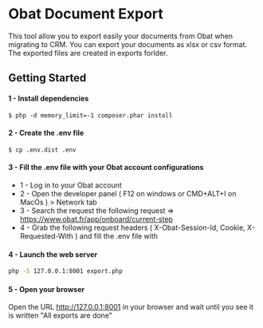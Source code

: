 Obat Document Export
====================

This tool allow you to export easily your documents from Obat when migrating to CRM.
You can export your documents as xlsx or csv format. The exported files are created in exports forlder.


Getting Started
---------------
#### 1 - Install dependencies
```
$ php -d memory_limit=-1 composer.phar install
```

#### 2 - Create the .env file
```
$ cp .env.dist .env
```

#### 3 - Fill the .env file with your Obat account configurations
* 1 - Log in to your Obat account
* 2 - Open the developer panel ( F12 on windows or CMD+ALT+I on MacOs ) > Network tab
* 3 - Search the request the following request => https://www.obat.fr/app/onboard/current-step
* 4 - Grab the following request headers ( X-Obat-Session-Id, Cookie, X-Requested-With ) and fill the .env file with

#### 4 - Launch the web server
```bash
php -S 127.0.0.1:8001 export.php
```

#### 5 - Open your browser
Open the URL http://127.0.0.1:8001 in your browser and wait until you see it is written "All exports are done"
